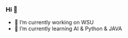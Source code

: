 ### Hi 👋


- 🔭 I’m currently working on WSU
- 🌱 I’m currently learning AI & Python & JAVA
<!--
- 👯 I’m looking to collaborate on ...
- 🤔 I’m looking for help with ...
- 💬 Ask me about ...
- 📫 How to reach me: ...
- 😄 Pronouns: ...
- ⚡ Fun fact: ...
--!>
